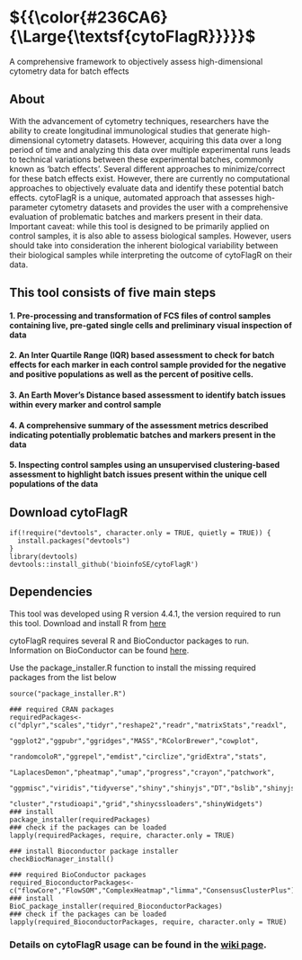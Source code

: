 # ${{\color{#236CA6}{\Large{\textsf{cytoFlagR}}}}}$
A comprehensive framework to objectively assess high-dimensional cytometry data for batch effects

## About
With the advancement of cytometry techniques, researchers have the ability to create longitudinal immunological studies that generate high-dimensional cytometry datasets. However, acquiring this data over a long period of time and analyzing this data over multiple experimental runs leads to technical variations between these experimental batches, commonly known as ‘batch effects’. Several different approaches to minimize/correct for these batch effects exist. However, there are currently no computational approaches to objectively evaluate data and identify these potential batch effects. cytoFlagR is a unique, automated approach that assesses high-parameter cytometry datasets and provides the user with a comprehensive evaluation of problematic batches and markers present in their data. Important caveat: while this tool is designed to be primarily applied on control samples, it is also able to assess biological samples. However, users should take into consideration the inherent biological variability between their biological samples while interpreting the outcome of cytoFlagR on their data. 

## This tool consists of five main steps

#### 1. Pre-processing and transformation of FCS files of control samples containing live, pre-gated single cells and preliminary visual inspection of data 
#### 2. An Inter Quartile Range (IQR) based assessment to check for batch effects for each marker in each control sample provided for the negative and positive populations as well as the percent of positive cells. 
#### 3. An Earth Mover’s Distance based assessment to identify batch issues within every marker and control sample 
#### 4. A comprehensive summary of the assessment metrics described indicating potentially problematic batches and markers present in the data 
#### 5. Inspecting control samples using an unsupervised clustering-based assessment to highlight batch issues present within the unique cell populations of the data 

## Download cytoFlagR
```
if(!require("devtools", character.only = TRUE, quietly = TRUE)) {
  install.packages("devtools")
}
library(devtools)
devtools::install_github('bioinfoSE/cytoFlagR')
```

## Dependencies
This tool was developed using R version 4.4.1, the version required to run this tool.
Download and install R from [here](https://cran.r-project.org/)

cytoFlagR requires several R and BioConductor packages to run. Information on BioConductor can be found [here](https://www.bioconductor.org/install/).

Use the package_installer.R function to install the missing required packages from the list below
```
source("package_installer.R")

### required CRAN packages
requiredPackages<-c("dplyr","scales","tidyr","reshape2","readr","matrixStats","readxl",
                    "ggplot2","ggpubr","ggridges","MASS","RColorBrewer","cowplot",
                    "randomcoloR","ggrepel","emdist","circlize","gridExtra","stats",
                    "LaplacesDemon","pheatmap","umap","progress","crayon","patchwork",
                    "ggpmisc","viridis","tidyverse","shiny","shinyjs","DT","bslib","shinyjs",
                    "cluster","rstudioapi","grid","shinycssloaders","shinyWidgets")
### install
package_installer(requiredPackages)
### check if the packages can be loaded
lapply(requiredPackages, require, character.only = TRUE)

### install Bioconductor package installer
checkBiocManager_install()

### required BioConductor packages
required_BioconductorPackages<-c("flowCore","FlowSOM","ComplexHeatmap","limma","ConsensusClusterPlus")
### install
BioC_package_installer(required_BioconductorPackages)
### check if the packages can be loaded
lapply(required_BioconductorPackages, require, character.only = TRUE)
```
### Details on cytoFlagR usage can be found in the [wiki page](https://github.com/bioinfoSE/cytoFlagR/wiki/cytoFlagR-wiki/).
